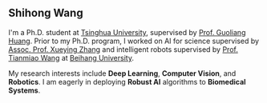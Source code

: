 ## Shihong Wang

I'm a Ph.D. student at [Tsinghua University](https://www.tsinghua.edu.cn/en/), supervised by [Prof. Guoliang Huang](https://www.med.tsinghua.edu.cn/en/info/1358/1473.htm). Prior to my Ph.D. program, I worked on AI for science supervised by [Assoc. Prof. Xueying Zhang](https://shi.buaa.edu.cn/zhangxueying1/en/index.htm) and intelligent robots supervised by [Prof. Tianmiao Wang](https://www.buaa.edu.cn/info/1545/1757.htm) at [Beihang University](https://ev.buaa.edu.cn/).

My research interests include <b>Deep Learning</b>, <b>Computer Vision</b>, and <b>Robotics</b>. I am eagerly in deploying <b>Robust AI</b> algorithms to <b>Biomedical Systems</b>. 
